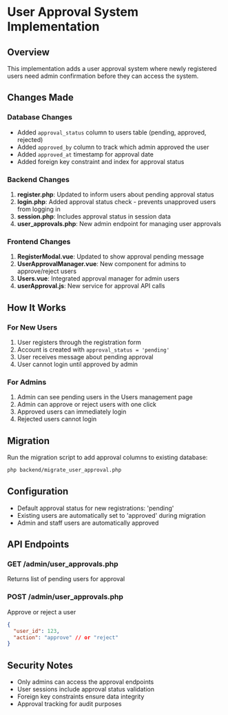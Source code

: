 # User Approval System Implementation

## Overview
This implementation adds a user approval system where newly registered users need admin confirmation before they can access the system.

## Changes Made

### Database Changes
- Added `approval_status` column to users table (pending, approved, rejected)
- Added `approved_by` column to track which admin approved the user
- Added `approved_at` timestamp for approval date
- Added foreign key constraint and index for approval status

### Backend Changes
1. **register.php**: Updated to inform users about pending approval status
2. **login.php**: Added approval status check - prevents unapproved users from logging in
3. **session.php**: Includes approval status in session data
4. **user_approvals.php**: New admin endpoint for managing user approvals

### Frontend Changes
1. **RegisterModal.vue**: Updated to show approval pending message
2. **UserApprovalManager.vue**: New component for admins to approve/reject users
3. **Users.vue**: Integrated approval manager for admin users
4. **userApproval.js**: New service for approval API calls

## How It Works

### For New Users
1. User registers through the registration form
2. Account is created with `approval_status = 'pending'`
3. User receives message about pending approval
4. User cannot login until approved by admin

### For Admins
1. Admin can see pending users in the Users management page
2. Admin can approve or reject users with one click
3. Approved users can immediately login
4. Rejected users cannot login

## Migration
Run the migration script to add approval columns to existing database:
```bash
php backend/migrate_user_approval.php
```

## Configuration
- Default approval status for new registrations: 'pending'
- Existing users are automatically set to 'approved' during migration
- Admin and staff users are automatically approved

## API Endpoints

### GET /admin/user_approvals.php
Returns list of pending users for approval

### POST /admin/user_approvals.php
Approve or reject a user
```json
{
  "user_id": 123,
  "action": "approve" // or "reject"
}
```

## Security Notes
- Only admins can access the approval endpoints
- User sessions include approval status validation
- Foreign key constraints ensure data integrity
- Approval tracking for audit purposes
